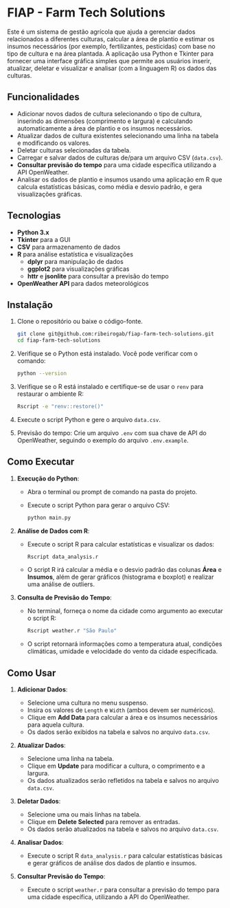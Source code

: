 # FIAP - Farm Tech Solutions

Este é um sistema de gestão agrícola que ajuda a gerenciar dados relacionados a diferentes culturas, calcular a área de plantio e estimar os insumos necessários (por exemplo, fertilizantes, pesticidas) com base no tipo de cultura e na área plantada. A aplicação usa Python e Tkinter para fornecer uma interface gráfica simples que permite aos usuários inserir, atualizar, deletar e visualizar e analisar (com a linguagem R) os dados das culturas.

## Funcionalidades

- Adicionar novos dados de cultura selecionando o tipo de cultura, inserindo as dimensões (comprimento e largura) e calculando automaticamente a área de plantio e os insumos necessários.
- Atualizar dados de cultura existentes selecionando uma linha na tabela e modificando os valores.
- Deletar culturas selecionadas da tabela.
- Carregar e salvar dados de culturas de/para um arquivo CSV (`data.csv`).
- **Consultar previsão do tempo** para uma cidade específica utilizando a API OpenWeather.
- Analisar os dados de plantio e insumos usando uma aplicação em R que calcula estatísticas básicas, como média e desvio padrão, e gera visualizações gráficas.

## Tecnologias

- **Python 3.x**
- **Tkinter** para a GUI
- **CSV** para armazenamento de dados
- **R** para análise estatística e visualizações
  - **dplyr** para manipulação de dados
  - **ggplot2** para visualizações gráficas
  - **httr** e **jsonlite** para consultar a previsão do tempo
- **OpenWeather API** para dados meteorológicos

## Instalação

1. Clone o repositório ou baixe o código-fonte.

   ```bash
   git clone git@github.com:ribeirogab/fiap-farm-tech-solutions.git
   cd fiap-farm-tech-solutions
   ```

2. Verifique se o Python está instalado. Você pode verificar com o comando:

   ```bash
   python --version
   ```

3. Verifique se o R está instalado e certifique-se de usar o `renv` para restaurar o ambiente R:

   ```bash
   Rscript -e "renv::restore()"
   ```

4. Execute o script Python e gere o arquivo `data.csv`.

5. Previsão do tempo: Crie um arquivo `.env` com sua chave de API do OpenWeather, seguindo o exemplo do arquivo `.env.example`.

## Como Executar

1. **Execução do Python**:
   - Abra o terminal ou prompt de comando na pasta do projeto.
   - Execute o script Python para gerar o arquivo CSV:

     ```bash
     python main.py
     ```

2. **Análise de Dados com R**:
   - Execute o script R para calcular estatísticas e visualizar os dados:

     ```bash
     Rscript data_analysis.r
     ```

   - O script R irá calcular a média e o desvio padrão das colunas **Área** e **Insumos**, além de gerar gráficos (histograma e boxplot) e realizar uma análise de outliers.

3. **Consulta de Previsão do Tempo**:
   - No terminal, forneça o nome da cidade como argumento ao executar o script R:

     ```bash
     Rscript weather.r "São Paulo"
     ```

   - O script retornará informações como a temperatura atual, condições climáticas, umidade e velocidade do vento da cidade especificada.

## Como Usar

1. **Adicionar Dados**:
   - Selecione uma cultura no menu suspenso.
   - Insira os valores de `Length` e `Width` (ambos devem ser numéricos).
   - Clique em **Add Data** para calcular a área e os insumos necessários para aquela cultura.
   - Os dados serão exibidos na tabela e salvos no arquivo `data.csv`.

2. **Atualizar Dados**:
   - Selecione uma linha na tabela.
   - Clique em **Update** para modificar a cultura, o comprimento e a largura.
   - Os dados atualizados serão refletidos na tabela e salvos no arquivo `data.csv`.

3. **Deletar Dados**:
   - Selecione uma ou mais linhas na tabela.
   - Clique em **Delete Selected** para remover as entradas.
   - Os dados serão atualizados na tabela e salvos no arquivo `data.csv`.

4. **Analisar Dados**:
   - Execute o script R `data_analysis.r` para calcular estatísticas básicas e gerar gráficos de análise dos dados de plantio e insumos.

5. **Consultar Previsão do Tempo**:
   - Execute o script `weather.r` para consultar a previsão do tempo para uma cidade específica, utilizando a API do OpenWeather.
